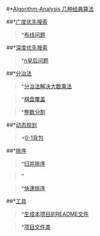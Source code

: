#*[Algorithm-Analysis  几种经典算法](https://github.com/FDws/Algorithm-Analysis/tree/master/src)     

##*[广度优先搜索](https://github.com/FDws/Algorithm-Analysis/tree/master/src/bfs)    

>*[布线问题](https://github.com/FDws/Algorithm-Analysis/tree/master/src/bfs/RouteProblem.java)      

##*[深度优先搜索](https://github.com/FDws/Algorithm-Analysis/tree/master/src/dfs)     

>*[n皇后问题](https://github.com/FDws/Algorithm-Analysis/tree/master/src/dfs/King.java)    

##*[分治法](https://github.com/FDws/Algorithm-Analysis/tree/master/src/divide)    

>*[分治法解决大数乘法](https://github.com/FDws/Algorithm-Analysis/tree/master/src/divide/BigInteger.java)    

>*[棋盘覆盖](https://github.com/FDws/Algorithm-Analysis/tree/master/src/divide/CoverChessBoard.java)    

>*[整数分割](https://github.com/FDws/Algorithm-Analysis/tree/master/src/divide/IntegerPartition.java)    

##*[动态规划](https://github.com/FDws/Algorithm-Analysis/tree/master/src/dp)    

>*[0-1背包](https://github.com/FDws/Algorithm-Analysis/tree/master/src/dp/Knapsack01.java)    

##*[排序](https://github.com/FDws/Algorithm-Analysis/tree/master/src/sort)    

>*[归并排序](https://github.com/FDws/Algorithm-Analysis/tree/master/src/sort/MergeSort.java)    

>*[](https://github.com/FDws/Algorithm-Analysis/tree/master/src/sort/Msort.java)    

>*[快速排序](https://github.com/FDws/Algorithm-Analysis/tree/master/src/sort/QuickSort.java)    

##*[工具](https://github.com/FDws/Algorithm-Analysis/tree/master/src/tools)      

>*[生成本项目的README文件](https://github.com/FDws/Algorithm-Analysis/tree/master/src/tools/Project.java)     

>*[项目文件类](https://github.com/FDws/Algorithm-Analysis/tree/master/src/tools/ProjectFile.java)    

